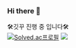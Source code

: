 ### Hi there 👋

<!--
**zoouniak/zoouniak** is a ✨ _special_ ✨ repository because its `README.md` (this file) appears on your GitHub profile.

Here are some ideas to get you started:

- 🔭 I’m currently working on ...
- 🌱 I’m currently learning ...
- 👯 I’m looking to collaborate on ...
- 🤔 I’m looking for help with ...
- 💬 Ask me about ...
- 📫 How to reach me: ...
- 😄 Pronouns: ...
- ⚡ Fun fact: ...
-->
🛠️깃꾸 진행 중 입니다🛠️   
[![Solved.ac프로필](http://mazassumnida.wtf/api/generate_badge?boj=jueun1025)](https://solved.ac/jueun1025)
 <img src="http://mazandi.herokuapp.com/api?handle=jueun1025&theme=warm"/>
